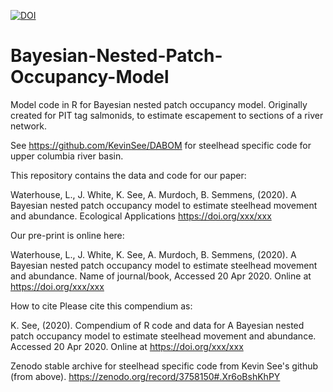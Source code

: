[![DOI](https://zenodo.org/badge/161533190.svg)](https://zenodo.org/badge/latestdoi/161533190)

# Bayesian-Nested-Patch-Occupancy-Model
Model code in R for Bayesian nested patch occupancy model. Originally created for PIT tag salmonids, to estimate escapement to sections of a river network.

See https://github.com/KevinSee/DABOM for steelhead specific code for upper columbia river basin.

This repository contains the data and code for our paper:

Waterhouse, L., J. White, K. See, A. Murdoch, B. Semmens, (2020). A Bayesian nested patch occupancy model to estimate steelhead movement and abundance. Ecological Applications https://doi.org/xxx/xxx

Our pre-print is online here:

Waterhouse, L., J. White, K. See, A. Murdoch, B. Semmens, (2020). A Bayesian nested patch occupancy model to estimate steelhead movement and abundance. Name of journal/book, Accessed 20 Apr 2020. Online at https://doi.org/xxx/xxx

How to cite
Please cite this compendium as:

K. See, (2020). Compendium of R code and data for A Bayesian nested patch occupancy model to estimate steelhead movement and abundance. Accessed 20 Apr 2020. Online at https://doi.org/xxx/xxx

Zenodo stable archive for steelhead specific code from Kevin See's github (from above). https://zenodo.org/record/3758150#.Xr6oBshKhPY
